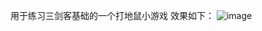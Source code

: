 用于练习三剑客基础的一个打地鼠小游戏
效果如下：
![image](https://github.com/user-attachments/assets/619bb1b4-e1b2-4b5d-b9e3-7d3e668d8571)
